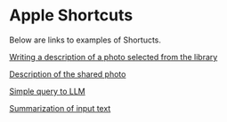 # Apple Shortcuts

Below are links to examples of Shortucts.

[Writing a description of a photo selected from the library](https://www.icloud.com/shortcuts/0e02fa1edb484847a5ee410eabf2ff03)

[Description of the shared photo](https://www.icloud.com/shortcuts/c9e32dcac1434c1ebb100794f8411e86) 

[Simple query to LLM](https://www.icloud.com/shortcuts/022e7504c081457e82bd863937cbf3fb) 

[Summarization of input text](https://www.icloud.com/shortcuts/3011a020d816404b956c8ef993a162f8)